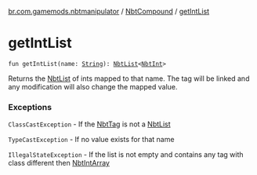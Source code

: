 [br.com.gamemods.nbtmanipulator](../index.md) / [NbtCompound](index.md) / [getIntList](./get-int-list.md)

# getIntList

`fun getIntList(name: `[`String`](https://kotlinlang.org/api/latest/jvm/stdlib/kotlin/-string/index.html)`): `[`NbtList`](../-nbt-list/index.md)`<`[`NbtInt`](../-nbt-int/index.md)`>`

Returns the [NbtList](../-nbt-list/index.md) of ints mapped to that name. The tag will be linked and any modification will
also change the mapped value.

### Exceptions

`ClassCastException` - If the [NbtTag](../-nbt-tag.md) is not a [NbtList](../-nbt-list/index.md)

`TypeCastException` - If no value exists for that name

`IllegalStateException` - If the list is not empty and contains any tag with class different then [NbtIntArray](../-nbt-int-array/index.md)